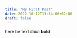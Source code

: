 ```yaml
---
title: "My First Post"
date: 2022-10-12T13:34:06+02:00
draft: false
---
```


here be text *italic* **bold**

